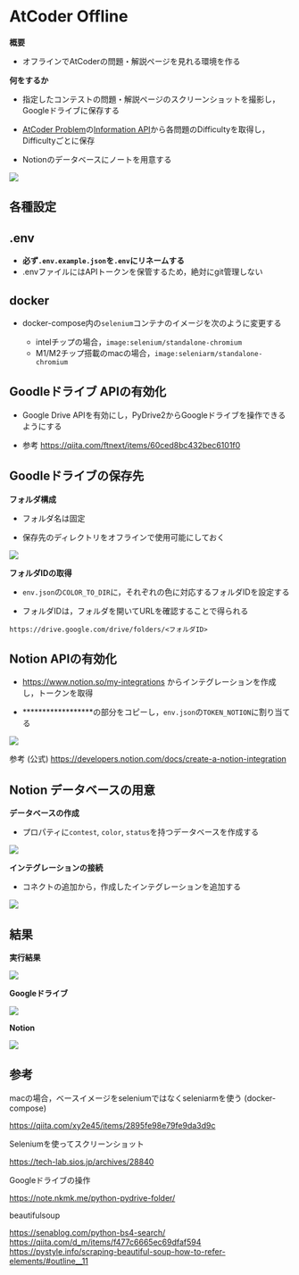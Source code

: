 # AtCoder Offline
**概要**
- オフラインでAtCoderの問題・解説ページを見れる環境を作る

**何をするか**

- 指定したコンテストの問題・解説ページのスクリーンショットを撮影し，Googleドライブに保存する

- [AtCoder Problem](https://kenkoooo.com/atcoder/#/table/)の[Information API](https://kenkoooo.com/atcoder/resources/problem-models.json)から各問題のDifficultyを取得し，Difficultyごとに保存

- Notionのデータベースにノートを用意する

![](docs/img/summary.png)

## 各種設定

## .env
- **必ず`.env.example.json`を`.env`にリネームする**
- .envファイルにはAPIトークンを保管するため，絶対にgit管理しない

## docker
- docker-compose内の`selenium`コンテナのイメージを次のように変更する

    - intelチップの場合，`image:selenium/standalone-chromium`
    - M1/M2チップ搭載のmacの場合，`image:seleniarm/standalone-chromium`

## Goodleドライブ APIの有効化
- Google Drive APIを有効にし，PyDrive2からGoogleドライブを操作できるようにする

- 参考 https://qiita.com/ftnext/items/60ced8bc432bec6101f0 

## Goodleドライブの保存先
**フォルダ構成**
- フォルダ名は固定

- 保存先のディレクトリをオフラインで使用可能にしておく

![](docs/img/drive.png)

**フォルダIDの取得**
- `env.json`の`COLOR_TO_DIR`に，それぞれの色に対応するフォルダIDを設定する

- フォルダIDは，フォルダを開いてURLを確認することで得られる
```
https://drive.google.com/drive/folders/<フォルダID>
```

## Notion APIの有効化
- https://www.notion.so/my-integrations からインテグレーションを作成し，トークンを取得

- ******************の部分をコピーし，`env.json`の`TOKEN_NOTION`に割り当てる

![](docs/img/notion_token.png)


参考 (公式) https://developers.notion.com/docs/create-a-notion-integration

## Notion データベースの用意
**データベースの作成**
- プロパティに`contest`, `color`, `status`を持つデータベースを作成する

![](docs/img/notion_db.png)

**インテグレーションの接続**
- コネクトの追加から，作成したインテグレーションを追加する

![](docs/img/integration.png)

## 結果

**実行結果**

![](docs/img/result.png)

**Googleドライブ**

![](docs/img/result_drive.png)

**Notion**

![](docs/img/result_notion.png)

## 参考
macの場合，ベースイメージをseleniumではなくseleniarmを使う (docker-compose)

https://qiita.com/xy2e45/items/2895fe98e79fe9da3d9c

Seleniumを使ってスクリーンショット

https://tech-lab.sios.jp/archives/28840

Googleドライブの操作

https://note.nkmk.me/python-pydrive-folder/

beautifulsoup

https://senablog.com/python-bs4-search/
https://qiita.com/d_m/items/f477c6665ec69dfaf594
https://pystyle.info/scraping-beautiful-soup-how-to-refer-elements/#outline__11
